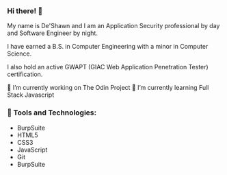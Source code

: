 ### Hi there! 👋

My name is De'Shawn and I am an Application Security professional by day and Software Engineer by night.

I have earned a B.S. in Computer Engineering with a minor in Computer Science. 

I also hold an active GWAPT (GIAC Web Application Penetration Tester) certification.

🔭 I’m currently working on The Odin Project
🌱 I’m currently learning Full Stack Javascript

### :wrench: Tools and Technologies:
  * BurpSuite
  * HTML5	
  * CSS3 
  * JavaScript 
  * Git
  * BurpSuite

<!--
**Duh-Shawn/Duh-Shawn** is a ✨ _special_ ✨ repository because its `README.md` (this file) appears on your GitHub profile.

Here are some ideas to get you started:

- 🔭 I’m currently working on ...
- 🌱 I’m currently learning ...
- 👯 I’m looking to collaborate on ...
- 🤔 I’m looking for help with ...
- 💬 Ask me about ...
- 📫 How to reach me: ...
- 😄 Pronouns: ...
- ⚡ Fun fact: ...
-->
